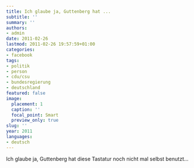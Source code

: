 ```yaml
---
title: Ich glaube ja, Guttenberg hat ...
subtitle: ''
summary: ''
authors:
- admin
date: 2011-02-26
lastmod: 2011-02-26 19:57:59+01:00
categories:
- facebook
tags:
- politik
- person
- cdu/csu
- bundesregierung
- deutschland
featured: false
image:
  placement: 1
  caption: ''
  focal_point: Smart
  preview_only: true
slug: ''
year: 2011
languages:
- deutsch
---
```


Ich glaube ja, Guttenberg hat diese Tastatur noch nicht mal selbst benutzt...